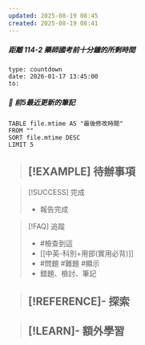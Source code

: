 ```yaml
---
updated: 2025-08-19 08:45
created: 2025-08-19 08:41
---
```

##### 距離 114-2 藥師國考前十分鐘的所剩時間
```widgets
type: countdown
date: 2026-01-17 13:45:00
to:
```

##### 📝 前5最近更新的筆記
```dataview
TABLE file.mtime AS "最後修改時間"
FROM ""
SORT file.mtime DESC
LIMIT 5

```

> [!EXAMPLE] 待辦事項
> - 

> [!SUCCESS] 完成
>- 報告完成

> [!FAQ] 追蹤
>  - #檢查到這
>  - [[中英-科別+用部(實用必背)]]
>  - #問題 #難題 #顯示 
>  - 錯題、檢討、筆記

> [!REFERENCE]- 探索
> - 

> [!LEARN]- 額外學習
> - 
